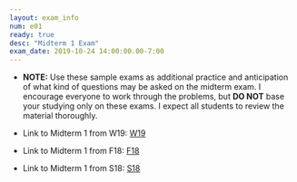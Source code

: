 ```yaml
---
layout: exam_info
num: e01
ready: true
desc: "Midterm 1 Exam"
exam_date: 2019-10-24 14:00:00.00-7:00
---
```


* <strong> NOTE:</strong> Use these sample exams as additional practice and anticipation of what kind of questions may be asked on the midterm exam. I encourage everyone to work through the problems, but <b>DO NOT</b> base your studying only on these exams. I expect all students to review the material thoroughly.

* Link to Midterm 1 from W19: [W19](https://sites.cs.ucsb.edu/~richert/cs32/exams/W19_M1.pdf)
* Link to Midterm 1 from F18: [F18](https://sites.cs.ucsb.edu/~richert/cs32/exams/F18_M1.pdf)
* Link to Midterm 1 from S18: [S18](https://sites.cs.ucsb.edu/~richert/cs32/exams/S18_M1.pdf)

